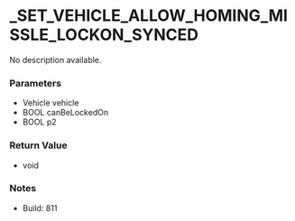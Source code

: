 # _SET_VEHICLE_ALLOW_HOMING_MISSLE_LOCKON_SYNCED

No description available.

### Parameters
* Vehicle vehicle
* BOOL canBeLockedOn
* BOOL p2

### Return Value
* void

### Notes
* Build: 811

